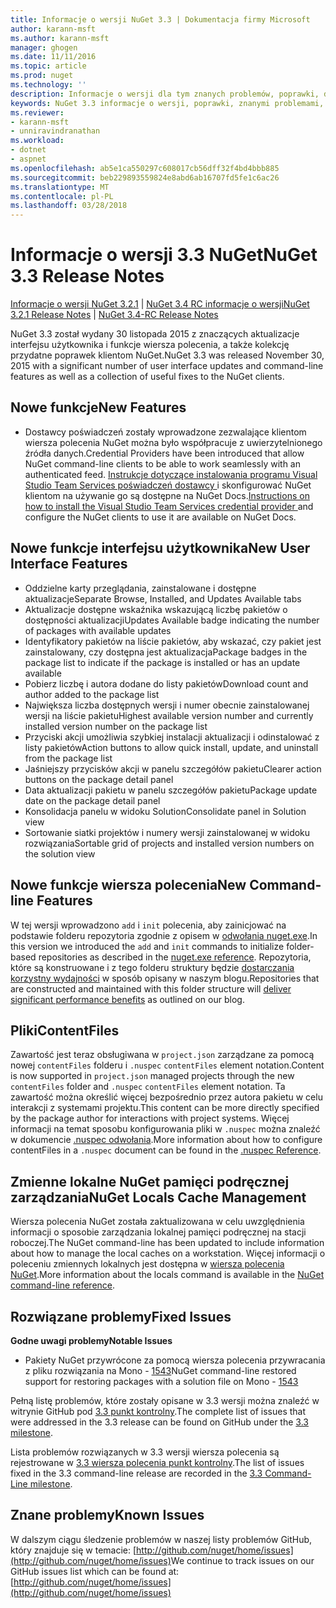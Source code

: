 ```yaml
---
title: Informacje o wersji NuGet 3.3 | Dokumentacja firmy Microsoft
author: karann-msft
ms.author: karann-msft
manager: ghogen
ms.date: 11/11/2016
ms.topic: article
ms.prod: nuget
ms.technology: ''
description: Informacje o wersji dla tym znanych problemów, poprawki, dodatkowe funkcje i dcr 3.3 NuGet.
keywords: NuGet 3.3 informacje o wersji, poprawki, znanymi problemami, nowe funkcje, dcr
ms.reviewer:
- karann-msft
- unniravindranathan
ms.workload:
- dotnet
- aspnet
ms.openlocfilehash: ab5e1ca550297c608017cb56dff32f4bd4bbb885
ms.sourcegitcommit: beb229893559824e8abd6ab16707fd5fe1c6ac26
ms.translationtype: MT
ms.contentlocale: pl-PL
ms.lasthandoff: 03/28/2018
---
```

# <a name="nuget-33-release-notes"></a><span data-ttu-id="33c0f-104">Informacje o wersji 3.3 NuGet</span><span class="sxs-lookup"><span data-stu-id="33c0f-104">NuGet 3.3 Release Notes</span></span>

<span data-ttu-id="33c0f-105">[Informacje o wersji NuGet 3.2.1](../release-notes/nuget-3.2.1.md) | [NuGet 3.4 RC informacje o wersji](../release-notes/nuget-3.4-RC.md)</span><span class="sxs-lookup"><span data-stu-id="33c0f-105">[NuGet 3.2.1 Release Notes](../release-notes/nuget-3.2.1.md) | [NuGet 3.4-RC Release Notes](../release-notes/nuget-3.4-RC.md)</span></span>

<span data-ttu-id="33c0f-106">NuGet 3.3 został wydany 30 listopada 2015 z znaczących aktualizacje interfejsu użytkownika i funkcje wiersza polecenia, a także kolekcję przydatne poprawek klientom NuGet.</span><span class="sxs-lookup"><span data-stu-id="33c0f-106">NuGet 3.3 was released November 30, 2015 with a significant number of user interface updates and command-line features as well as a collection of useful fixes to the NuGet clients.</span></span>

## <a name="new-features"></a><span data-ttu-id="33c0f-107">Nowe funkcje</span><span class="sxs-lookup"><span data-stu-id="33c0f-107">New Features</span></span>

* <span data-ttu-id="33c0f-108">Dostawcy poświadczeń zostały wprowadzone zezwalające klientom wiersza polecenia NuGet można było współpracuje z uwierzytelnionego źródła danych.</span><span class="sxs-lookup"><span data-stu-id="33c0f-108">Credential Providers have been introduced that allow NuGet command-line clients to be able to work seamlessly with an authenticated feed.</span></span> <span data-ttu-id="33c0f-109">[Instrukcje dotyczące instalowania programu Visual Studio Team Services poświadczeń dostawcy ](../api/nuget-exe-credential-providers.md) i skonfigurować NuGet klientom na używanie go są dostępne na NuGet Docs.</span><span class="sxs-lookup"><span data-stu-id="33c0f-109">[Instructions on how to install the Visual Studio Team Services credential provider ](../api/nuget-exe-credential-providers.md) and configure the NuGet clients to use it are available on NuGet Docs.</span></span>

## <a name="new-user-interface-features"></a><span data-ttu-id="33c0f-110">Nowe funkcje interfejsu użytkownika</span><span class="sxs-lookup"><span data-stu-id="33c0f-110">New User Interface Features</span></span>

* <span data-ttu-id="33c0f-111">Oddzielne karty przeglądania, zainstalowane i dostępne aktualizacje</span><span class="sxs-lookup"><span data-stu-id="33c0f-111">Separate Browse, Installed, and Updates Available tabs</span></span>
* <span data-ttu-id="33c0f-112">Aktualizacje dostępne wskaźnika wskazującą liczbę pakietów o dostępności aktualizacji</span><span class="sxs-lookup"><span data-stu-id="33c0f-112">Updates Available badge indicating the number of packages with available updates</span></span>
* <span data-ttu-id="33c0f-113">Identyfikatory pakietów na liście pakietów, aby wskazać, czy pakiet jest zainstalowany, czy dostępna jest aktualizacja</span><span class="sxs-lookup"><span data-stu-id="33c0f-113">Package badges in the package list to indicate if the package is installed or has an update available</span></span>
* <span data-ttu-id="33c0f-114">Pobierz liczbę i autora dodane do listy pakietów</span><span class="sxs-lookup"><span data-stu-id="33c0f-114">Download count and author added to the package list</span></span>
* <span data-ttu-id="33c0f-115">Największa liczba dostępnych wersji i numer obecnie zainstalowanej wersji na liście pakietu</span><span class="sxs-lookup"><span data-stu-id="33c0f-115">Highest available version number and currently installed version number on the package list</span></span>
* <span data-ttu-id="33c0f-116">Przyciski akcji umożliwia szybkiej instalacji aktualizacji i odinstalować z listy pakietów</span><span class="sxs-lookup"><span data-stu-id="33c0f-116">Action buttons to allow quick install, update, and uninstall from the package list</span></span>
* <span data-ttu-id="33c0f-117">Jaśniejszy przycisków akcji w panelu szczegółów pakietu</span><span class="sxs-lookup"><span data-stu-id="33c0f-117">Clearer action buttons on the package detail panel</span></span>
* <span data-ttu-id="33c0f-118">Data aktualizacji pakietu w panelu szczegółów pakietu</span><span class="sxs-lookup"><span data-stu-id="33c0f-118">Package update date on the package detail panel</span></span>
* <span data-ttu-id="33c0f-119">Konsolidacja panelu w widoku Solution</span><span class="sxs-lookup"><span data-stu-id="33c0f-119">Consolidate panel in Solution view</span></span>
* <span data-ttu-id="33c0f-120">Sortowanie siatki projektów i numery wersji zainstalowanej w widoku rozwiązania</span><span class="sxs-lookup"><span data-stu-id="33c0f-120">Sortable grid of projects and installed version numbers on the solution view</span></span>

## <a name="new-command-line-features"></a><span data-ttu-id="33c0f-121">Nowe funkcje wiersza polecenia</span><span class="sxs-lookup"><span data-stu-id="33c0f-121">New Command-line Features</span></span>

<span data-ttu-id="33c0f-122">W tej wersji wprowadzono `add` i `init` polecenia, aby zainicjować na podstawie folderu repozytoria zgodnie z opisem w [odwołania nuget.exe](../tools/nuget-exe-cli-reference.md).</span><span class="sxs-lookup"><span data-stu-id="33c0f-122">In this version we introduced the `add` and `init` commands to initialize folder-based repositories as described in the [nuget.exe reference](../tools/nuget-exe-cli-reference.md).</span></span> <span data-ttu-id="33c0f-123">Repozytoria, które są konstruowane i z tego folderu struktury będzie [dostarczania korzystny wydajności](http://blog.nuget.org/20150922/Accelerate-Package-Source.html) w sposób opisany w naszym blogu.</span><span class="sxs-lookup"><span data-stu-id="33c0f-123">Repositories that are constructed and maintained with this folder structure will [deliver significant performance benefits](http://blog.nuget.org/20150922/Accelerate-Package-Source.html) as outlined on our blog.</span></span>

## <a name="contentfiles"></a><span data-ttu-id="33c0f-124">Pliki</span><span class="sxs-lookup"><span data-stu-id="33c0f-124">ContentFiles</span></span>

<span data-ttu-id="33c0f-125">Zawartość jest teraz obsługiwana w `project.json` zarządzane za pomocą nowej `contentFiles` folderu i `.nuspec` `contentFiles` element notation.</span><span class="sxs-lookup"><span data-stu-id="33c0f-125">Content is now supported in `project.json` managed projects through the new `contentFiles` folder and `.nuspec` `contentFiles` element notation.</span></span>  <span data-ttu-id="33c0f-126">Ta zawartość można określić więcej bezpośrednio przez autora pakietu w celu interakcji z systemami projektu.</span><span class="sxs-lookup"><span data-stu-id="33c0f-126">This content can be more directly specified by the package author for interactions with project systems.</span></span>  <span data-ttu-id="33c0f-127">Więcej informacji na temat sposobu konfigurowania pliki w `.nuspec` można znaleźć w dokumencie [.nuspec odwołania](../reference/nuspec.md).</span><span class="sxs-lookup"><span data-stu-id="33c0f-127">More information about how to configure contentFiles in a `.nuspec` document can be found in the [.nuspec Reference](../reference/nuspec.md).</span></span>

## <a name="nuget-locals-cache-management"></a><span data-ttu-id="33c0f-128">Zmienne lokalne NuGet pamięci podręcznej zarządzania</span><span class="sxs-lookup"><span data-stu-id="33c0f-128">NuGet Locals Cache Management</span></span>

<span data-ttu-id="33c0f-129">Wiersza polecenia NuGet została zaktualizowana w celu uwzględnienia informacji o sposobie zarządzania lokalnej pamięci podręcznej na stacji roboczej.</span><span class="sxs-lookup"><span data-stu-id="33c0f-129">The NuGet command-line has been updated to include information about how to manage the local caches on a workstation.</span></span>  <span data-ttu-id="33c0f-130">Więcej informacji o poleceniu zmiennych lokalnych jest dostępna w [wiersza polecenia NuGet](../tools/cli-ref-locals.md).</span><span class="sxs-lookup"><span data-stu-id="33c0f-130">More information about the locals command is available in the [NuGet command-line reference](../tools/cli-ref-locals.md).</span></span>

## <a name="fixed-issues"></a><span data-ttu-id="33c0f-131">Rozwiązane problemy</span><span class="sxs-lookup"><span data-stu-id="33c0f-131">Fixed Issues</span></span>

<span data-ttu-id="33c0f-132">**Godne uwagi problemy**</span><span class="sxs-lookup"><span data-stu-id="33c0f-132">**Notable Issues**</span></span>

* <span data-ttu-id="33c0f-133">Pakiety NuGet przywrócone za pomocą wiersza polecenia przywracania z pliku rozwiązania na Mono - [1543](https://github.com/NuGet/Home/issues/1543)</span><span class="sxs-lookup"><span data-stu-id="33c0f-133">NuGet command-line restored support for restoring packages with a solution file on Mono - [1543](https://github.com/NuGet/Home/issues/1543)</span></span>

<span data-ttu-id="33c0f-134">Pełną listę problemów, które zostały opisane w 3.3 wersji można znaleźć w witrynie GitHub pod [3.3 punkt kontrolny](https://github.com/NuGet/Home/issues?q=is%3Aissue+milestone%3A3.3.0+is%3Aclosed).</span><span class="sxs-lookup"><span data-stu-id="33c0f-134">The complete list of issues that were addressed in the 3.3 release can be found on GitHub under the [3.3 milestone](https://github.com/NuGet/Home/issues?q=is%3Aissue+milestone%3A3.3.0+is%3Aclosed).</span></span>

<span data-ttu-id="33c0f-135">Lista problemów rozwiązanych w 3.3 wersji wiersza polecenia są rejestrowane w [3.3 wiersza polecenia punkt kontrolny](https://github.com/NuGet/Home/issues?q=is%3Aissue+is%3Aclosed+milestone%3A3.3.0-commandline).</span><span class="sxs-lookup"><span data-stu-id="33c0f-135">The list of issues fixed in the 3.3 command-line release are recorded in the [3.3 Command-Line milestone](https://github.com/NuGet/Home/issues?q=is%3Aissue+is%3Aclosed+milestone%3A3.3.0-commandline).</span></span>

## <a name="known-issues"></a><span data-ttu-id="33c0f-136">Znane problemy</span><span class="sxs-lookup"><span data-stu-id="33c0f-136">Known Issues</span></span>

<span data-ttu-id="33c0f-137">W dalszym ciągu śledzenie problemów w naszej listy problemów GitHub, który znajduje się w temacie: [http://github.com/nuget/home/issues](http://github.com/nuget/home/issues)</span><span class="sxs-lookup"><span data-stu-id="33c0f-137">We continue to track issues on our GitHub issues list which can be found at: [http://github.com/nuget/home/issues](http://github.com/nuget/home/issues)</span></span>
